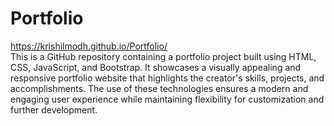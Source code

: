 # Portfolio
https://krishilmodh.github.io/Portfolio/  
This is a GitHub repository containing a portfolio project built using HTML, CSS, JavaScript, and Bootstrap. 
It showcases a visually appealing and responsive portfolio website that highlights the creator's skills, projects, and accomplishments. 
The use of these technologies ensures a modern and engaging user experience while maintaining flexibility for customization and further development.
